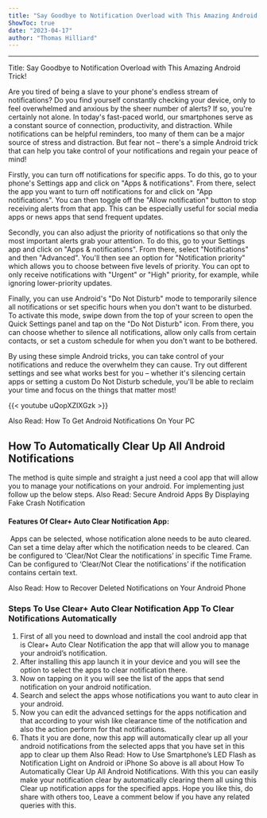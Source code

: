 ```yaml
---
title: "Say Goodbye to Notification Overload with This Amazing Android Trick!"
ShowToc: true 
date: "2023-04-17"
author: "Thomas Hilliard"
---
```

*****
Title: Say Goodbye to Notification Overload with This Amazing Android Trick!

Are you tired of being a slave to your phone's endless stream of notifications? Do you find yourself constantly checking your device, only to feel overwhelmed and anxious by the sheer number of alerts? If so, you're certainly not alone. In today's fast-paced world, our smartphones serve as a constant source of connection, productivity, and distraction. While notifications can be helpful reminders, too many of them can be a major source of stress and distraction. But fear not – there's a simple Android trick that can help you take control of your notifications and regain your peace of mind!

Firstly, you can turn off notifications for specific apps. To do this, go to your phone's Settings app and click on "Apps & notifications". From there, select the app you want to turn off notifications for and click on "App notifications". You can then toggle off the "Allow notification" button to stop receiving alerts from that app. This can be especially useful for social media apps or news apps that send frequent updates.

Secondly, you can also adjust the priority of notifications so that only the most important alerts grab your attention. To do this, go to your Settings app and click on "Apps & notifications". From there, select "Notifications" and then "Advanced". You'll then see an option for "Notification priority" which allows you to choose between five levels of priority. You can opt to only receive notifications with "Urgent" or "High" priority, for example, while ignoring lower-priority updates.

Finally, you can use Android's "Do Not Disturb" mode to temporarily silence all notifications or set specific hours when you don't want to be disturbed. To activate this mode, swipe down from the top of your screen to open the Quick Settings panel and tap on the "Do Not Disturb" icon. From there, you can choose whether to silence all notifications, allow only calls from certain contacts, or set a custom schedule for when you don't want to be bothered.

By using these simple Android tricks, you can take control of your notifications and reduce the overwhelm they can cause. Try out different settings and see what works best for you – whether it's silencing certain apps or setting a custom Do Not Disturb schedule, you'll be able to reclaim your time and focus on the things that matter most!

{{< youtube uQopXZIXGzk >}} 



Also Read: How To Get Android Notifications On Your PC

 
## How To Automatically Clear Up All Android Notifications


The method is quite simple and straight a just need a cool app that will allow you to manage your notifications on your android. For implementing just follow up the below steps.
Also Read: Secure Android Apps By Displaying Fake Crash Notification

 
#### Features Of Clear+ Auto Clear Notification App:
 

 Apps can be selected, whose notification alone needs to be auto cleared.
Can set a time delay after which the notification needs to be cleared.
Can be configured to ‘Clear/Not Clear the notifications’ in specific Time Frame.
Can be configured to ‘Clear/Not Clear the notifications’ if the notification contains certain text.



Also Read: How to Recover Deleted Notifications on Your Android Phone

 
### Steps To Use Clear+ Auto Clear Notification App To Clear Notifications Automatically


1. First of all you need to download and install the cool android app that is Clear+ Auto Clear Notification the app that will allow you to manage your android’s notification.
2. After installing this app launch it in your device and you will see the option to select the apps to clear notification there.
3. Now on tapping on it you will see the list of the apps that send notification on your android notification.
4. Search and select the apps whose notifications you want to auto clear in your android.
5. Now you can edit the advanced settings for the apps notification and that according to your wish like clearance time of the notification and also the action perform for that notifications.
6. Thats it you are done, now this app will automatically clear up all your android notifications from the selected apps that you have set in this app to clear up them
Also Read: How to Use Smartphone’s LED Flash as Notification Light on Android or iPhone
So above is all about How To Automatically Clear Up All Android Notifications. With this you can easily make your notification clear by automatically clearing them all using this Clear up notification apps for the specified apps. Hope you like this, do share with others too, Leave a comment below if you have any related queries with this.





